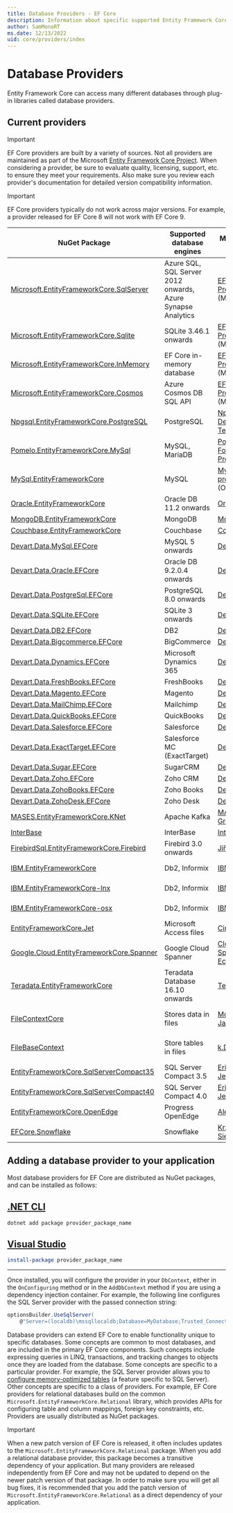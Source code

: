 ```yaml
---
title: Database Providers - EF Core
description: Information about specific supported Entity Framework Core providers and about providers in general
author: SamMonoRT
ms.date: 12/13/2022
uid: core/providers/index
---
```


# Database Providers

Entity Framework Core can access many different databases through plug-in libraries called database providers.

## Current providers

> [!IMPORTANT]
> EF Core providers are built by a variety of sources. Not all providers are maintained as part of the Microsoft [Entity Framework Core Project](https://github.com/dotnet/efcore). When considering a provider, be sure to evaluate quality, licensing, support, etc. to ensure they meet your requirements. Also make sure you review each provider's documentation for detailed version compatibility information.

> [!IMPORTANT]
> EF Core providers typically do not work across major versions. For example, a provider released for EF Core 8 will not work with EF Core 9.

| NuGet Package                                                                                                        | Supported database engines                                  | Maintainer / Vendor                                                                             | Notes / Requirements                                                            | For EF Core | Useful links                                                                                                                                                                  |
|----------------------------------------------------------------------------------------------------------------------|-------------------------------------------------------------|-------------------------------------------------------------------------------------------------|---------------------------------------------------------------------------------|-------------|-------------------------------------------------------------------------------------------------------------------------------------------------------------------------------|
| [Microsoft.EntityFrameworkCore.SqlServer](https://www.nuget.org/packages/Microsoft.EntityFrameworkCore.SqlServer)    | Azure SQL, SQL Server 2012 onwards, Azure Synapse Analytics | [EF Core Project](https://github.com/dotnet/efcore/) (Microsoft)                                |                                                                                 | 8, 9              | [docs](xref:core/providers/sql-server/index)                                                                                                                            |
| [Microsoft.EntityFrameworkCore.Sqlite](https://www.nuget.org/packages/Microsoft.EntityFrameworkCore.Sqlite)          | SQLite 3.46.1 onwards                                       | [EF Core Project](https://github.com/dotnet/efcore/) (Microsoft)                                |                                                                                 | 8, 9              | [docs](xref:core/providers/sqlite/index)                                                                                                                                |
| [Microsoft.EntityFrameworkCore.InMemory](https://www.nuget.org/packages/Microsoft.EntityFrameworkCore.InMemory)      | EF Core in-memory database                                  | [EF Core Project](https://github.com/dotnet/efcore/) (Microsoft)                                | [Limitations](xref:core/testing/testing-without-the-database#inmemory-provider) | 8, 9              | [docs](xref:core/providers/in-memory/index)                                                                                                                             |
| [Microsoft.EntityFrameworkCore.Cosmos](https://www.nuget.org/packages/Microsoft.EntityFrameworkCore.Cosmos)          | Azure Cosmos DB SQL API                                     | [EF Core Project](https://github.com/dotnet/efcore/) (Microsoft)                                |                                                                                 | 8, 9              | [docs](xref:core/providers/cosmos/index)                                                                                                                                |
| [Npgsql.EntityFrameworkCore.PostgreSQL](https://www.nuget.org/packages/Npgsql.EntityFrameworkCore.PostgreSQL)        | PostgreSQL                                                  | [Npgsql Development Team](https://github.com/npgsql)                                            |                                                                                 | 8, 9              | [docs](https://www.npgsql.org/efcore/index.html)                                                                                                                        |
| [Pomelo.EntityFrameworkCore.MySql](https://www.nuget.org/packages/Pomelo.EntityFrameworkCore.MySql)                  | MySQL, MariaDB                                              | [Pomelo Foundation Project](https://github.com/PomeloFoundation)                                |                                                                                 | 8, 9              | [readme](https://github.com/PomeloFoundation/Pomelo.EntityFrameworkCore.MySql/blob/master/README.md)                                                                    |
| [MySql.EntityFrameworkCore](https://www.nuget.org/packages/MySql.EntityFrameworkCore)                                | MySQL                                                       | [MySQL project](https://dev.mysql.com) (Oracle)                                                 |                                                                                 | 8, 9              | [docs](https://dev.mysql.com/doc/connector-net/en/connector-net-entityframework-core.html)                                                                              |
| [Oracle.EntityFrameworkCore](https://www.nuget.org/packages/Oracle.EntityFrameworkCore/)                             | Oracle DB 11.2 onwards                                      | [Oracle](https://www.oracle.com/technetwork/topics/dotnet/)                                     |                                                                                 | 8, 9              | [website](https://www.oracle.com/technetwork/topics/dotnet/)                                                                                                            |
| [MongoDB.EntityFrameworkCore](https://www.nuget.org/packages/MongoDB.EntityFrameworkCore/)                           | MongoDB                                                     | [MongoDB](https://www.mongodb.com/)                                                             |                                                                                 | 8                 | [docs](https://www.mongodb.com/docs/entity-framework/current/)                                                                                                          |
| [Couchbase.EntityFrameworkCore](https://www.nuget.org/packages/Couchbase.EntityFrameworkCore)                        | Couchbase                                                   | [Couchbase](https://github.com/couchbaselabs/couchbase-efcore-provider)                         |                                                                                 | 8, 9              | [docs](https://docs.couchbase.com/efcore-provider/current/start-using-efcore-provider.html)                                                                             |
| [Devart.Data.MySql.EFCore](https://www.nuget.org/packages/Devart.Data.MySql.EFCore/)                                 | MySQL 5 onwards                                             | [DevArt](https://www.devart.com/dotconnect/mysql/)                                              | Paid                                                                            | 8, 9              | [docs](https://docs.devart.com/dotconnect/mysql/GettingStarted.html)                                                                                                    |
| [Devart.Data.Oracle.EFCore](https://www.nuget.org/packages/Devart.Data.Oracle.EFCore/)                               | Oracle DB 9.2.0.4 onwards                                   | [DevArt](https://www.devart.com/dotconnect/oracle/)                                             | Paid                                                                            | 8, 9              | [docs](https://docs.devart.com/dotconnect/oracle/GettingStarted.html)                                                                                                   |
| [Devart.Data.PostgreSql.EFCore](https://www.nuget.org/packages/Devart.Data.PostgreSql.EFCore/)                       | PostgreSQL 8.0 onwards                                      | [DevArt](https://www.devart.com/dotconnect/postgresql/)                                         | Paid                                                                            | 8, 9              | [docs](https://docs.devart.com/dotconnect/postgresql/GettingStarted.html)                                                                                               |
| [Devart.Data.SQLite.EFCore](https://www.nuget.org/packages/Devart.Data.SQLite.EFCore/)                               | SQLite 3 onwards                                            | [DevArt](https://www.devart.com/dotconnect/sqlite/)                                             | Paid                                                                            | 8, 9              | [docs](https://docs.devart.com/dotconnect/sqlite/GettingStarted.html)                                                                                                   |
| [Devart.Data.DB2.EFCore](https://www.nuget.org/packages/Devart.Data.DB2.EFCore)                                      | DB2                                                         | [DevArt](https://www.devart.com/dotconnect/db2/)                                                | Paid                                                                            | 8, 9              | [docs](https://docs.devart.com/dotconnect/db2/GettingStarted.html)                                                                                                      |
| [Devart.Data.Bigcommerce.EFCore](https://www.nuget.org/packages/Devart.Data.Bigcommerce.EFCore)                      | BigCommerce                                                 | [DevArt](https://www.devart.com/dotconnect/bigcommerce/)                                        | Paid                                                                            | 8, 9              | [docs](https://docs.devart.com/dotconnect/bigcommerce/GettingStarted.html)                                                                                              |
| [Devart.Data.Dynamics.EFCore](https://www.nuget.org/packages/Devart.Data.Dynamics.EFCore)                            | Microsoft Dynamics 365                                      | [DevArt](https://www.devart.com/dotconnect/dynamicscrm/)                                        | Paid                                                                            | 8, 9              | [docs](https://docs.devart.com/dotconnect/dynamics/GettingStarted.html)                                                                                                 |
| [Devart.Data.FreshBooks.EFCore](https://www.nuget.org/packages/Devart.Data.FreshBooks.EFCore)                        | FreshBooks                                                  | [DevArt](https://www.devart.com/dotconnect/freshbooks/)                                         | Paid                                                                            | 8, 9              | [docs](https://docs.devart.com/dotconnect/freshbooks/GettingStarted.html)                                                                                               |
| [Devart.Data.Magento.EFCore](https://www.nuget.org/packages/Devart.Data.Magento.EFCore)                              | Magento                                                     | [DevArt](https://www.devart.com/dotconnect/magento/)                                            | Paid                                                                            | 8, 9              | [docs](https://docs.devart.com/dotconnect/magento/GettingStarted.html)                                                                                                  |
| [Devart.Data.MailChimp.EFCore](https://www.nuget.org/packages/Devart.Data.MailChimp.EFCore)                          | Mailchimp                                                   | [DevArt](https://www.devart.com/dotconnect/mailchimp/)                                          | Paid                                                                            | 8, 9              | [docs](https://docs.devart.com/dotconnect/mailchimp/GettingStarted.html)                                                                                                |
| [Devart.Data.QuickBooks.EFCore](https://www.nuget.org/packages/Devart.Data.QuickBooks.EFCore)                        | QuickBooks                                                  | [DevArt](https://www.devart.com/dotconnect/quickbooks/)                                         | Paid                                                                            | 8, 9              | [docs](https://docs.devart.com/dotconnect/quickbooks/GettingStarted.html)                                                                                               |
| [Devart.Data.Salesforce.EFCore](https://www.nuget.org/packages/Devart.Data.Salesforce.EFCore)                        | Salesforce                                                  | [DevArt](https://www.devart.com/dotconnect/salesforce/)                                         | Paid                                                                            | 8, 9              | [docs](https://docs.devart.com/dotconnect/salesforce/GettingStarted.html)                                                                                               |
| [Devart.Data.ExactTarget.EFCore](https://www.nuget.org/packages/Devart.Data.ExactTarget.EFCore)                      | Salesforce MC (ExactTarget)                                 | [DevArt](https://www.devart.com/dotconnect/exacttarget/)                                        | Paid                                                                            | 8, 9              | [docs](https://docs.devart.com/dotconnect/salesforcemc/GettingStarted.html)                                                                                             |
| [Devart.Data.Sugar.EFCore](https://www.nuget.org/packages/Devart.Data.Sugar.EFCore)                                  | SugarCRM                                                    | [DevArt](https://www.devart.com/dotconnect/sugarcrm/)                                           | Paid                                                                            | 8, 9              | [docs](https://docs.devart.com/dotconnect/sugarcrm/GettingStarted.html)                                                                                                 |
| [Devart.Data.Zoho.EFCore](https://www.nuget.org/packages/Devart.Data.Zoho.EFCore)                                    | Zoho CRM                                                    | [DevArt](https://www.devart.com/dotconnect/zohocrm/)                                            | Paid                                                                            | 8, 9              | [docs](https://docs.devart.com/dotconnect/zohocrm/GettingStarted.html)                                                                                                  |
| [Devart.Data.ZohoBooks.EFCore](https://www.nuget.org/packages/Devart.Data.ZohoBooks.EFCore)                          | Zoho Books                                                  | [DevArt](https://www.devart.com/dotconnect/zohobooks/)                                          | Paid                                                                            | 8, 9              | [docs](https://docs.devart.com/dotconnect/zohobooks/GettingStarted.html)                                                                                                |
| [Devart.Data.ZohoDesk.EFCore](https://www.nuget.org/packages/Devart.Data.ZohoDesk.EFCore)                            | Zoho Desk                                                   | [DevArt](https://www.devart.com/dotconnect/zohodesk/)                                           | Paid                                                                            | 8, 9              | [docs](https://docs.devart.com/dotconnect/zohodesk/GettingStarted.html)                                                                                                 |
| [MASES.EntityFrameworkCore.KNet](https://www.nuget.org/packages/MASES.EntityFrameworkCore.KNet/)                     | Apache Kafka                                                | [MASES Group](https://masesgroup.com)                                                           | Trial, Subscription                                                             | 8                 | [docs](https://kefcore.masesgroup.com/)                                                                                                                                 |
| [InterBase](https://www.nuget.org/packages/InterBaseSql.EntityFrameworkCore.InterBase/)                              | InterBase                                                   | [InterBase](https://interbase.com/)                                                             |                                                                                 | 8                 | [docs](https://docwiki.embarcadero.com/InterBase/2020/en/Entity_Framework)                                                                                              |
| [FirebirdSql.EntityFrameworkCore.Firebird](https://www.nuget.org/packages/FirebirdSql.EntityFrameworkCore.Firebird/) | Firebird 3.0 onwards                                        | [Jiří Činčura](https://github.com/cincuranet)                                                   |                                                                                 | 8                 | [docs](https://github.com/FirebirdSQL/NETProvider/blob/master/docs/entity-framework-core.md)                                                                            |
| [IBM.EntityFrameworkCore](https://www.nuget.org/packages/IBM.EntityFrameworkCore)                                    | Db2, Informix                                               | [IBM](https://ibm.com)                                                                          | Paid, Windows                                                                   | 8                 | [getting started](https://community.ibm.com/community/user/hybriddatamanagement/blogs/michelle-betbadal1/2020/04/29/getting-started-with-ibm-net-provider-for-net-core) |
| [IBM.EntityFrameworkCore-lnx](https://www.nuget.org/packages/IBM.EntityFrameworkCore-lnx)                            | Db2, Informix                                               | [IBM](https://ibm.com)                                                                          | Paid, Linux                                                                     | 8                 | [getting started](https://community.ibm.com/community/user/hybriddatamanagement/blogs/michelle-betbadal1/2020/04/29/getting-started-with-ibm-net-provider-for-net-core) |
| [IBM.EntityFrameworkCore-osx](https://www.nuget.org/packages/IBM.EntityFrameworkCore-osx)                            | Db2, Informix                                               | [IBM](https://ibm.com)                                                                          | Paid, macOS                                                                     | 8                 | [getting started](https://community.ibm.com/community/user/hybriddatamanagement/blogs/michelle-betbadal1/2020/04/29/getting-started-with-ibm-net-provider-for-net-core) |
| [EntityFrameworkCore.Jet](https://www.nuget.org/packages/EntityFrameworkCore.Jet/)                                   | Microsoft Access files                                      | [CirrusRedOrg](https://github.com/CirrusRedOrg)                                                 | Windows                                                                         | 8, 9              | [readme](https://github.com/CirrusRedOrg/EntityFrameworkCore.Jet/blob/master/docs/README.md)                                                                            |
| [Google.Cloud.EntityFrameworkCore.Spanner](https://www.nuget.org/packages/Google.Cloud.EntityFrameworkCore.Spanner)  | Google Cloud Spanner                                        | [Cloud Spanner Ecosystem](https://github.com/cloudspannerecosystem)                             |                                                                                 | 8                 | [tutorial](https://medium.com/google-cloud/google-cloud-spanner-with-entity-framework-core-2ddd16d2b252)                                                                |
| [Teradata.EntityFrameworkCore](https://www.nuget.org/packages/Teradata.EntityFrameworkCore/)                         | Teradata Database 16.10 onwards                             | [Teradata](https://downloads.teradata.com/download/connectivity/net-data-provider-for-teradata) |                                                                                 | 3                 | [website](https://www.nuget.org/packages/Teradata.EntityFrameworkCore/)                                                                                                 |
| [FileContextCore](https://www.nuget.org/packages/FileContextCore/)                                                   | Stores data in files                                        | [Morris Janatzek](https://github.com/morrisjdev)                                                | For development purposes                                                        | 3                 | [readme](https://github.com/morrisjdev/FileContextCore/blob/master/README.md)                                                                                           |
| [FileBaseContext](https://www.nuget.org/packages/FileBaseContext/)                                                   | Store tables in files                                       | [k.D.g](https://github.com/dualbios)                                                            | For development purposes                                                        | 8, 9              | [readme](https://github.com/dualbios/FileBaseContext/blob/main/README.md)                                                                                               |
| [EntityFrameworkCore.SqlServerCompact35](https://www.nuget.org/packages/EntityFrameworkCore.SqlServerCompact35)      | SQL Server Compact 3.5                                      | [Erik Ejlskov Jensen](https://github.com/ErikEJ/)                                               | .NET Framework                                                                  | 2                 | [wiki](https://github.com/ErikEJ/EntityFramework.SqlServerCompact/wiki/Using-EF-Core-with-SQL-Server-Compact-in-Traditional-.NET-Applications)                          |
| [EntityFrameworkCore.SqlServerCompact40](https://www.nuget.org/packages/EntityFrameworkCore.SqlServerCompact40)      | SQL Server Compact 4.0                                      | [Erik Ejlskov Jensen](https://github.com/ErikEJ/)                                               | .NET Framework                                                                  | 2                 | [wiki](https://github.com/ErikEJ/EntityFramework.SqlServerCompact/wiki/Using-EF-Core-with-SQL-Server-Compact-in-Traditional-.NET-Applications)                          |
| [EntityFrameworkCore.OpenEdge](https://www.nuget.org/packages/EntityFrameworkCore.OpenEdge/)                         | Progress OpenEdge                                           | [Alex Wiese](https://github.com/alexwiese)                                                      |                                                                                 | 2                 | [readme](https://github.com/alexwiese/EntityFrameworkCore.OpenEdge/blob/master/README.md)                                                                               |
| [EFCore.Snowflake](https://www.nuget.org/packages/EFCore.Snowflake/)                                                 | Snowflake                                                   | [Krzysztof Sielaff](https://github.com/Sielnix)                                                 |                                                                                 | 8                 | [readme](https://github.com/Sielnix/EFCore.Snowflake/blob/main/README.md)                                                                                               |

## Adding a database provider to your application

Most database providers for EF Core are distributed as NuGet packages, and can be installed as follows:

## [.NET CLI](#tab/dotnet-core-cli)

```dotnetcli
dotnet add package provider_package_name
```

## [Visual Studio](#tab/vs)

```powershell
install-package provider_package_name
```

***

Once installed, you will configure the provider in your `DbContext`, either in the `OnConfiguring` method or in the `AddDbContext` method if you are using a dependency injection container.
For example, the following line configures the SQL Server provider with the passed connection string:

```csharp
optionsBuilder.UseSqlServer(
    @"Server=(localdb)\mssqllocaldb;Database=MyDatabase;Trusted_Connection=True;");
```

Database providers can extend EF Core to enable functionality unique to specific databases. Some concepts are common to most databases, and are included in the primary EF Core components. Such concepts include expressing queries in LINQ, transactions, and tracking changes to objects once they are loaded from the database.
Some concepts are specific to a particular provider. For example, the SQL Server provider allows you to [configure memory-optimized tables](xref:core/providers/sql-server/memory-optimized-tables) (a feature specific to SQL Server). Other concepts are specific to a class of providers.
For example, EF Core providers for relational databases build on the common `Microsoft.EntityFrameworkCore.Relational` library, which provides APIs for configuring table and column mappings, foreign key constraints, etc. Providers are usually distributed as NuGet packages.

> [!IMPORTANT]
> When a new patch version of EF Core is released, it often includes updates to the `Microsoft.EntityFrameworkCore.Relational` package.
> When you add a relational database provider, this package becomes a transitive dependency of your application.
> But many providers are released independently from EF Core and may not be updated to depend on the newer patch version of that package.
> In order to make sure you will get all bug fixes, it is recommended that you add the patch version of `Microsoft.EntityFrameworkCore.Relational` as a direct dependency of your application.
